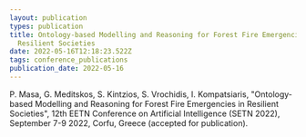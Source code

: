 ```yaml
---
layout: publication
types: publication
title: Ontology-based Modelling and Reasoning for Forest Fire Emergencies in
  Resilient Societies
date: 2022-05-16T12:18:23.522Z
tags: conference_publications
publication_date: 2022-05-16
---
```

P. Masa, G. Meditskos, S. Kintzios, S. Vrochidis, I. Kompatsiaris, "Ontology-based Modelling and Reasoning for Forest Fire Emergencies in Resilient Societies", 12th EETN Conference on Artificial Intelligence (SETN 2022), September 7-9 2022, Corfu, Greece (accepted for publication).